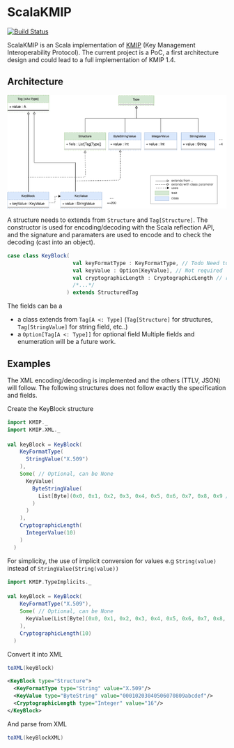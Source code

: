 # ScalaKMIP
[![Build Status](https://travis-ci.org/maximeburri/ScalaKMIP.svg?branch=master)](https://travis-ci.org/maximeburri/ScalaKMIP)

ScalaKMIP is an Scala implementation of [KMIP](https://www.oasis-open.org/committees/kmip/) (Key Management Interoperability Protocol). 
The current project is a PoC, a first architecture design and could lead to a full implementation of KMIP 1.4.

## Architecture
![diagram](images/diagram.png "Diagram")

A structure needs to extends from `Structure` and `Tag[Structure]`. 
The constructor is used for encoding/decoding with the Scala reflection API, 
and the signature and paramaters are used to encode and to check the decoding (cast into an object).
```scala
case class KeyBlock(
                     val keyFormatType : KeyFormatType, // Todo Need to be an enumeration
                     val keyValue : Option[KeyValue], // Not required
                     val cryptographicLength : CryptographicLength // required but MAY be omitted only if this information is available from the Key Value
                     /*...*/
                   ) extends StructuredTag
```
The fields can ba a 
- a class extends from `Tag[A <: Type]` (`Tag[Structure]` for structures, `Tag[StringValue]` for string field, etc..)
- a `Option[Tag[A <: Type]]` for optional field
Multiple fields and enumeration will be a future work.

## Examples
The XML encoding/decoding is implemented and the others (TTLV, JSON) will follow.
The following structures does not follow exactly the specification and fields.

Create the KeyBlock structure
```scala
import KMIP._
import KMIP.XML._

val keyBlock = KeyBlock(
    KeyFormatType(
      StringValue("X.509")
    ),
    Some( // Optional, can be None
      KeyValue(
        ByteStringValue(
          List[Byte](0x0, 0x1, 0x2, 0x3, 0x4, 0x5, 0x6, 0x7, 0x8, 0x9 /*...*/)
        )
      )
    ),
    CryptographicLength(
      IntegerValue(10)
    )
  )
```

For simplicity, the use of implicit conversion for values e.g `String(value)` instead of `StringValue(String(value))`
```scala
import KMIP.TypeImplicits._

val keyBlock = KeyBlock(
    KeyFormatType("X.509"),
    Some( // Optional, can be None
      KeyValue(List[Byte](0x0, 0x1, 0x2, 0x3, 0x4, 0x5, 0x6, 0x7, 0x8, 0x9 /*...*/))
    ),
    CryptographicLength(10)
  )
```

Convert it into XML
```scala
toXML(keyBlock)
```
```XML
<KeyBlock type="Structure">
  <KeyFormatType type="String" value="X.509"/>
  <KeyValue type="ByteString" value="00010203040506070809abcdef"/>
  <CryptographicLength type="Integer" value="16"/>
</KeyBlock>
```

And parse from XML
```scala
toXML(keyBlockXML)
```



